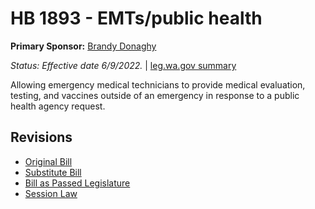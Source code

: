 # HB 1893 - EMTs/public health
**Primary Sponsor:** [Brandy Donaghy](/person/leg/brandy.donaghy.md)

*Status: Effective date 6/9/2022.* | [leg.wa.gov summary](https://app.leg.wa.gov/billsummary?BillNumber=1893&Year=2021)

Allowing emergency medical technicians to provide medical evaluation, testing, and vaccines outside of an emergency in response to a public health agency request.

## Revisions
* [Original Bill](1/)
* [Substitute Bill](S/)
* [Bill as Passed Legislature](S.PL/)
* [Session Law](S.SL/)